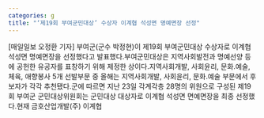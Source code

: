 ```yaml
---
categories: g
title: "‘제19회 부여군민대상’ 수상자 이계협 석성면 명예면장 선정"
---
```

[매일일보 오정환 기자] 부여군(군수 박정현)이 제19회 부여군민대상 수상자로 이계협 석성면 명예면장을 선정했다고 발표했다.부여군민대상은 지역사회발전과 명예선양 등에 공헌한 유공자를 표창하기 위해 제정한 상이다.지역사회개발, 사회윤리, 문화․예술, 체육, 애향봉사 5개 선발부문 중 올해는 지역사회개발, 사회윤리, 문화․예술 부문에서 후보자가 각각 추천됐다.군에 따르면 지난 23일 각계각층 28명의 위원으로 구성된 제19회 부여군 군민대상위원회는 군민대상 대상자로 이계협 석성면 면예면장을 최종 선정했다.현재 금호산업개발(주) 이계협